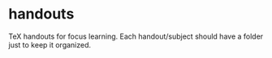 # handouts
TeX handouts for focus learning.
Each handout/subject should have a folder just to keep it organized.
